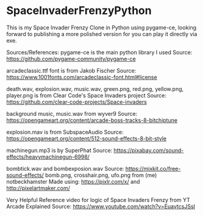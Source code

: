 # SpaceInvaderFrenzyPython
This is my Space Invader Frenzy Clone in Python using pygame-ce, looking forward to publishing a more 
polished version for you can play it directly via exe. 


Sources/References:
pygame-ce is the main python library I used
Source: https://github.com/pygame-community/pygame-ce

arcadeclassic.ttf font is from Jakob Fischer
Source: https://www.1001fonts.com/arcadeclassic-font.html#license

death.wav, explosion.wav, music.wav, green.png, red.png, yellow.png, player.png is from Clear Code's Space Invaders project
Source:  https://github.com/clear-code-projects/Space-invaders

background music, music.wav from wyver9
Source: https://opengameart.org/content/arcade-boss-tracks-8-bitchiptune

explosion.mav is from SubspaceAudio
Source: https://opengameart.org/content/512-sound-effects-8-bit-style

machinegun.mp3 is by SuperPhat 
Source: https://pixabay.com/sound-effects/heavymachinegun-6998/

bombtick.wav and bombexposion.wav
Source: https://mixkit.co/free-sound-effects/
bomb.png, crosshair.png, ufo.png from (me) notbeckhamster
Made using: https://pixlr.com/x/ and http://pixelartmaker.com/

Very Helpful Reference video for logic of Space Invaders Frenzy  from YT Arcade Explained 
Source: https://www.youtube.com/watch?v=EuavtcsJSsI
